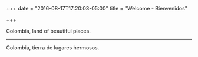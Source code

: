 +++
date = "2016-08-17T17:20:03-05:00"
title = "Welcome - Bienvenidos"

+++

Colombia, land of beautiful places.

---

Colombia, tierra de lugares hermosos.
